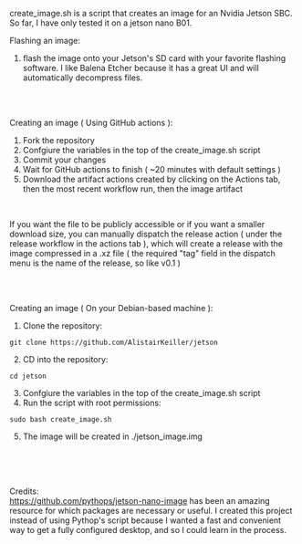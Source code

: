 create_image.sh is a script that creates an image for an Nvidia Jetson SBC. So far, I have only tested it on a jetson nano B01.

Flashing an image:
1. flash the image onto your Jetson's SD card with your favorite flashing software. I like Balena Etcher because it has a great UI and will automatically decompress files.

<br/>
<br/>

Creating an image ( Using GitHub actions ):
1. Fork the repository
2. Confgiure the variables in the top of the create_image.sh script
3. Commit your changes
4. Wait for GitHub actions to finish ( ~20 minutes with default settings )
5. Download the artifact actions created by clicking on the Actions tab, then the most recent workflow run, then the image artifact

<br/>

If you want the file to be publicly accessible or if you want a smaller download size, you can manually dispatch the release action ( under the release workflow in the actions tab ), which will create a release with the image compressed in a .xz file ( the required "tag" field in the dispatch menu is the name of the release, so like v0.1 )

<br/>
<br/>

Creating an image ( On your Debian-based machine ):
1. Clone the repository:
```console
git clone https://github.com/AlistairKeiller/jetson
```
2. CD into the repository:
```console
cd jetson
```
3. Confgiure the variables in the top of the create_image.sh script
4. Run the script with root permissions:
```console
sudo bash create_image.sh
```
5. The image will be created in ./jetson_image.img


<br/>
<br/>
<br/>

Credits:<br/>
    https://github.com/pythops/jetson-nano-image has been an amazing resource for which packages are necessary or useful. I created this project instead of using Pythop's script because I wanted a fast and convenient way to get a fully configured desktop, and so I could learn in the process.